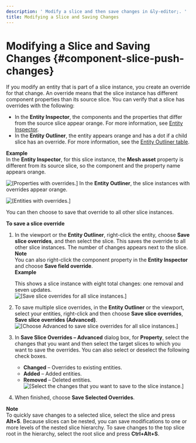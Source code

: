 ```yaml
---
description: ' Modify a slice and then save changes in &ly-editor;. '
title: Modifying a Slice and Saving Changes
---
```

# Modifying a Slice and Saving Changes {#component-slice-push-changes}

If you modify an entity that is part of a slice instance, you create an override for that change\. An override means that the slice instance has different component properties than its source slice\. You can verify that a slice has overrides with the following:
+ In the **Entity Inspector**, the components and the properties that differ from the source slice appear orange\. For more information, see [Entity Inspector](/docs/userguide/components/entity-inspector.md)\.
+ In the **Entity Outliner**, the entity appears orange and has a dot if a child slice has an override\. For more information, see the [Entity Outliner table](/docs/userguide/components/slices#identify-slices)\.

**Example**  
In the **Entity Inspector**, for this slice instance, the **Mesh asset** property is different from its source slice, so the component and the property name appears orange\.   

![\[Properties with overrides.\]](/images/userguide/shared-modify-slice-overrides-entity-inspector.png)
In the **Entity Outliner**, the slice instances with overrides appear orange\.  

![\[Entities with overrides.\]](/images/userguide/shared-modify-slice-overrides-entity-outliner.png)

You can then choose to save that override to all other slice instances\. 

**To save a slice override**

1. In the viewport or the **Entity Outliner**, right\-click the entity, choose **Save slice overrides**, and then select the slice\. This saves the override to all other slice instances\. The number of changes appears next to the slice\. 
**Note**  
You can also right\-click the component property in the **Entity Inspector** and choose **Save field override**\.  
**Example**  

   This shows a slice instance with eight total changes: one removal and seven updates\.  
![\[Save slice overrides for all slice instances.\]](/images/userguide/shared-modify-slice-push-change-overrides.png)

1. To save multiple slice overrides, in the **Entity Outliner** or the viewport, select your entities, right\-click and then choose **Save slice overrides**, **Save slice overrides \(Advanced\)**\.  
![\[Choose Advanced to save slice overrides for all slice instances.\]](/images/userguide/component/modify-slice-push-change-multiple-overrides.png)

1. In **Save Slice Overrides – Advanced** dialog box, for **Property**, select the changes that you want and then select the target slices to which you want to save the overrides\. You can also select or deselect the following check boxes\.
   +  **Changed** – Overrides to existing entities\.
   + **Added** – Added entities\.
   + **Removed** – Deleted entities\.  
![\[Select the changes that you want to save to the slice instance.\]](/images/userguide/shared-modify-slice-push-change.png)

1. When finished, choose **Save Selected Overrides**\.

**Note**  
To quickly save changes to a selected slice, select the slice and press **Alt\+S**\.
Because slices can be nested, you can save modifications to one or more levels of the nested slice hierarchy\. To save changes to the top slice root in the hierarchy, select the root slice and press **Ctrl\+Alt\+S**\.